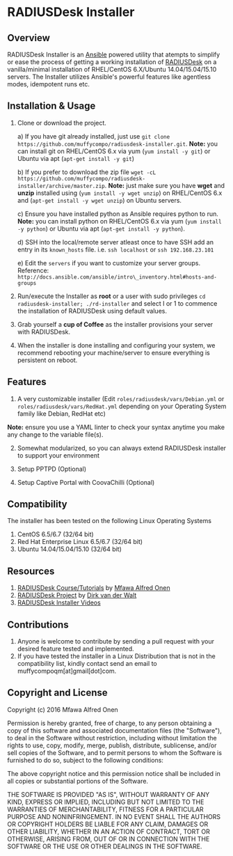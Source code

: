 RADIUSDesk Installer
====================
## Overview
RADIUSDesk Installer is an [Ansible](http://www.ansible.com) powered utility that atempts to simplify or ease the process of getting a working installation of [RADIUSDesk](http://www.radiusdesk.com) on a vanilla/minimal installation of RHEL/CentOS 6.X/Ubuntu 14.04/15.04/15.10 servers. The Installer utilizes Ansible's powerful features like agentless modes, idempotent runs etc.

## Installation & Usage
1. Clone or download the project.

   a) If you have git already installed, just use `git clone https://github.com/muffycompo/radiusdesk-installer.git`. **Note:** you can install git on RHEL/CentOS 6.x via yum (`yum install -y git`) or Ubuntu via apt (`apt-get install -y git`)
   
   b) If you prefer to download the zip file `wget -cL https://github.com/muffycompo/radiusdesk-installer/archive/master.zip`. **Note:** just make sure you have **wget** and **unzip** installed using (`yum install -y wget unzip`) on RHEL/CentOS 6.x and (`apt-get install -y wget unzip`) on Ubuntu servers.
   
   c) Ensure you have installed python as Ansible requires python to run.
   **Note:** you can install python on RHEL/CentOS 6.x via yum (`yum install -y python`) or Ubuntu via apt (`apt-get install -y python`).
   
   d) SSH into the local/remote server atleast once to have SSH add an entry in its `known_hosts` file. i.e. `ssh localhost` or `ssh 192.168.23.101`
   
   e) Edit the `servers` if you want to customize your server groups. Reference: `http://docs.ansible.com/ansible/intro\_inventory.html#hosts-and-groups`
   
2. Run/execute the Installer as **root** or a user with sudo privileges `cd radiusdesk-installer; ./rd-installer` and select I or 1 to commence the installation of RADIUSDesk using default values.
3. Grab yourself a **cup of Coffee** as the installer provisions your server with RADIUSDesk.
4. When the installer is done installing and configuring your system, we recommend rebooting your machine/server to ensure everything is persistent on reboot.

## Features
1. A very customizable installer (Edit `roles/radiusdesk/vars/Debian.yml` or `roles/radiusdesk/vars/RedHat.yml` depending on your Operating System family like Debian, RedHat etc)

**Note:** ensure you use a YAML linter to check your syntax anytime you make any change to the variable file(s).

2. Somewhat modularized, so you can always extend RADIUSDesk installer to support your environment

3. Setup PPTPD (Optional)

4. Setup Captive Portal with CoovaChilli (Optional)

## Compatibility
The installer has been tested on the following Linux Operating Systems
 
1. CentOS 6.5/6.7 (32/64 bit)
2. Red Hat Enterprise Linux 6.5/6.7 (32/64 bit) 
3. Ubuntu 14.04/15.04/15.10 (32/64 bit) 

## Resources
1. [RADIUSDesk Course/Tutorials](http://www.maomuffy.com/introduction-to-radiusdesk-with-rhelcentos-6-x-mini-course/) by [Mfawa Alfred Onen](http://ng.linkedin.com/in/mfawaalfredonen/)
2. [RADIUSDesk Project](http://www.radiusdesk.com) by [Dirk van der Walt](http://www.linkedin.com/pub/dirk-van-der-walt/11/b64/79a)
3. [RADIUSDesk Installer Videos](http://www.maomuffy.com/radiusdesk-installer-project/)

## Contributions
1. Anyone is welcome to contribute by sending a pull request with your desired feature tested and implemented.
2. If you have tested the installer in a Linux Distribution that is not in the compatibility list, kindly contact send an email to muffycompoqm[at]gmail[dot]com.

## Copyright and License

Copyright (c) 2016 Mfawa Alfred Onen

Permission is hereby granted, free of charge, to any person obtaining a copy of this software and associated documentation files (the "Software"), to deal in the Software without restriction, including without limitation the rights to use, copy, modify, merge, publish, distribute, sublicense, and/or sell copies of the Software, and to permit persons to whom the Software is furnished to do so, subject to the following conditions:

The above copyright notice and this permission notice shall be included in all copies or substantial portions of the Software.

THE SOFTWARE IS PROVIDED "AS IS", WITHOUT WARRANTY OF ANY KIND, EXPRESS OR IMPLIED, INCLUDING BUT NOT LIMITED TO THE WARRANTIES OF MERCHANTABILITY, FITNESS FOR A PARTICULAR PURPOSE AND NONINFRINGEMENT. IN NO EVENT SHALL THE AUTHORS OR COPYRIGHT HOLDERS BE LIABLE FOR ANY CLAIM, DAMAGES OR OTHER LIABILITY, WHETHER IN AN ACTION OF CONTRACT, TORT OR OTHERWISE, ARISING FROM, OUT OF OR IN CONNECTION WITH THE SOFTWARE OR THE USE OR OTHER DEALINGS IN THE SOFTWARE.
